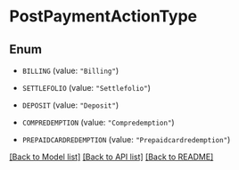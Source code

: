 # PostPaymentActionType

## Enum


* `BILLING` (value: `"Billing"`)

* `SETTLEFOLIO` (value: `"Settlefolio"`)

* `DEPOSIT` (value: `"Deposit"`)

* `COMPREDEMPTION` (value: `"Compredemption"`)

* `PREPAIDCARDREDEMPTION` (value: `"Prepaidcardredemption"`)


[[Back to Model list]](../README.md#documentation-for-models) [[Back to API list]](../README.md#documentation-for-api-endpoints) [[Back to README]](../README.md)



